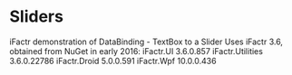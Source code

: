 # Sliders
iFactr demonstration of DataBinding - TextBox to a Slider
Uses iFactr 3.6, obtained from NuGet in early 2016:
iFactr.UI 3.6.0.857
iFactr.Utilities 3.6.0.22786
iFactr.Droid 5.0.0.591
iFactr.Wpf 10.0.0.436
